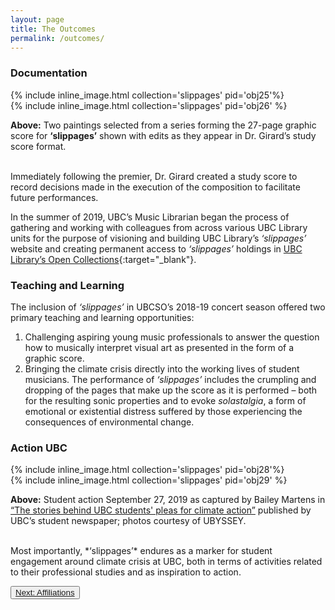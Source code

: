 ```yaml
---
layout: page
title: The Outcomes
permalink: /outcomes/
---
```


### Documentation

<div class="container">
<div class="inline-image-reference">
  <div class="row">
    <div class="col-sm">
{% include inline_image.html collection='slippages' pid='obj25'%}
</div>
   <div class="col-sm">
{% include inline_image.html collection='slippages' pid='obj26' %}
  </div>
  <p class="image-caption"><b>Above:</b> Two paintings selected from a series forming the 27-page graphic score for <b>‘slippages’</b>  shown with edits as they appear in Dr. Girard’s study score format.</p>
</div>
</div>
</div>
<br>
Immediately following the premier, Dr. Girard created a study score to record decisions made in the execution of the composition to facilitate future performances.

In the summer of 2019, UBC’s Music Librarian began the process of gathering and working with colleagues from across various UBC Library units for the purpose of visioning and building UBC Library’s _‘slippages’_  website and creating permanent access to _‘slippages’_  holdings in [UBC Library’s Open Collections](https://open.library.ubc.ca){:target="_blank"}.

### Teaching and Learning

The inclusion of *‘slippages’*  in UBCSO’s 2018-19 concert season offered two primary teaching and learning opportunities:
1.	Challenging aspiring young music professionals to answer the question how to musically interpret visual art as presented in the form of a graphic score.
2.	Bringing the climate crisis directly into the working lives of student musicians. The performance of *‘slippages’*  includes the crumpling and dropping of the pages that make up the score as it is performed – both for the resulting sonic properties and to evoke *solastalgia*, a form of emotional or existential distress suffered by those experiencing the consequences of environmental change.

### Action UBC

<div class="container">
<div class="inline-image-reference">
  <div class="row">
    <div class="col-sm">
{% include inline_image.html collection='slippages' pid='obj28'%}
</div>
   <div class="col-sm">
{% include inline_image.html collection='slippages' pid='obj29' %}
  </div>
  <p class="image-caption"><b>Above:</b> Student action September 27, 2019 as captured by Bailey Martens in <a href="https://www.ubyssey.ca/culture/UBC-Climate-Strike-Signs">“The stories behind UBC students' pleas for climate action”</a> published by UBC’s student newspaper; photos courtesy of UBYSSEY.</p>
</div>
</div>
</div>
<br>
Most importantly, *‘slippages’*  endures as a marker for student engagement around climate crisis at UBC, both in terms of activities related to their professional studies and as inspiration to action.

<button type="button" class="btn btn-light">[Next: Affiliations](https://ubc-ds.github.io/slippages/affiliations)</button>
